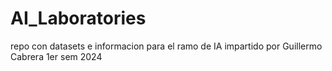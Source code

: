 # AI_Laboratories
repo con datasets e informacion para el ramo de IA impartido por Guillermo Cabrera 1er sem 2024
